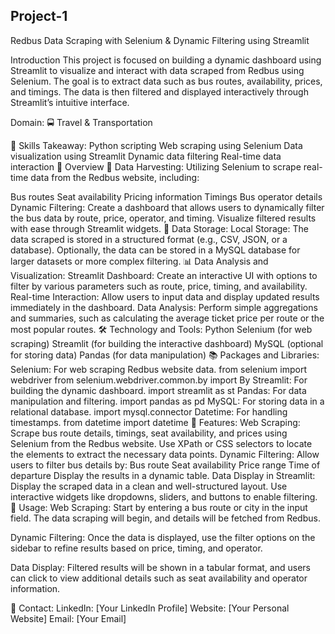 ## Project-1
Redbus Data Scraping with Selenium & Dynamic Filtering using Streamlit

Introduction
This project is focused on building a dynamic dashboard using Streamlit to visualize and interact with data scraped from Redbus using Selenium. The goal is to extract data such as bus routes, availability, prices, and timings. The data is then filtered and displayed interactively through Streamlit’s intuitive interface.

Domain: 🚍 Travel & Transportation

🎨 Skills Takeaway:
Python scripting
Web scraping using Selenium
Data visualization using Streamlit
Dynamic data filtering
Real-time data interaction
📘 Overview 🌾
Data Harvesting:
Utilizing Selenium to scrape real-time data from the Redbus website, including:

Bus routes
Seat availability
Pricing information
Timings
Bus operator details
Dynamic Filtering:
Create a dashboard that allows users to dynamically filter the bus data by route, price, operator, and timing.
Visualize filtered results with ease through Streamlit widgets.
💾 Data Storage:
Local Storage: The data scraped is stored in a structured format (e.g., CSV, JSON, or a database).
Optionally, the data can be stored in a MySQL database for larger datasets or more complex filtering.
📊 Data Analysis and Visualization:
Streamlit Dashboard: Create an interactive UI with options to filter by various parameters such as route, price, timing, and availability.
Real-time Interaction: Allow users to input data and display updated results immediately in the dashboard.
Data Analysis: Perform simple aggregations and summaries, such as calculating the average ticket price per route or the most popular routes.
🛠 Technology and Tools:
Python
Selenium (for web scraping)
Streamlit (for building the interactive dashboard)
MySQL (optional for storing data)
Pandas (for data manipulation)
📚 Packages and Libraries:
Selenium: For web scraping Redbus website data.
from selenium import webdriver
from selenium.webdriver.common.by import By
Streamlit: For building the dynamic dashboard.
import streamlit as st
Pandas: For data manipulation and filtering.
import pandas as pd
MySQL: For storing data in a relational database.
import mysql.connector
Datetime: For handling timestamps.
from datetime import datetime
📘 Features:
Web Scraping:
Scrape bus route details, timings, seat availability, and prices using Selenium from the Redbus website.
Use XPath or CSS selectors to locate the elements to extract the necessary data points.
Dynamic Filtering:
Allow users to filter bus details by:
Bus route
Seat availability
Price range
Time of departure
Display the results in a dynamic table.
Data Display in Streamlit:
Display the scraped data in a clean and well-structured layout.
Use interactive widgets like dropdowns, sliders, and buttons to enable filtering.
📘 Usage:
Web Scraping: Start by entering a bus route or city in the input field. The data scraping will begin, and details will be fetched from Redbus.

Dynamic Filtering: Once the data is displayed, use the filter options on the sidebar to refine results based on price, timing, and operator.

Data Display: Filtered results will be shown in a tabular format, and users can click to view additional details such as seat availability and operator information.

💬 Contact:
LinkedIn: [Your LinkedIn Profile]
Website: [Your Personal Website]
Email: [Your Email]
